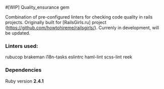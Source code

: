 #[WIP] Quality_ensurance gem  

Combination of pre-configured linters for checking code quality in rails projects. Originally built
for [RailsGirls.ru] project (https://github.com/howtohireme/railsgirls/).
Currenly in development, will be updated.

### Linters used:
rubucop
brakeman
i18n-tasks
eslintrc
haml-lint
scss-lint
reek

### Dependencies  
Ruby version **2.4.1**   
